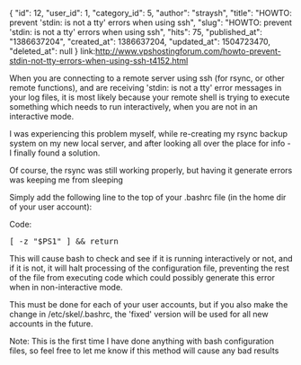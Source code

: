 {
    "id": 12,
    "user_id": 1,
    "category_id": 5,
    "author": "straysh",
    "title": "HOWTO: prevent 'stdin: is not a tty' errors when using ssh",
    "slug": "HOWTO: prevent 'stdin: is not a tty' errors when using ssh",
    "hits": 75,
    "published_at": "1386637204",
    "created_at": 1386637204,
    "updated_at": 1504723470,
    "deleted_at": null
}
link:<a href="http://www.vpshostingforum.com/howto-prevent-stdin-not-tty-errors-when-using-ssh-t4152.html">http://www.vpshostingforum.com/howto-prevent-stdin-not-tty-errors-when-using-ssh-t4152.html</a>
<p>
When you are connecting to a remote server using ssh (for rsync, or other remote functions), and are receiving 'stdin: is not a tty' error messages in your log files, it is most likely because your remote shell is trying to execute something which needs to run interactively, when you are not in an interactive mode.
</p>
<p>
I was experiencing this problem myself, while re-creating my rsync backup system on my new local server, and after looking all over the place for info - I finally found a solution.
</p>
<p>
Of course, the rsync was still working properly, but having it generate errors was keeping me from sleeping
</p>
<p>
Simply add the following line to the top of your .bashrc file (in the home dir of your user account):
</p>

Code:
<pre class="brush:bash">
[ -z "$PS1" ] && return
</pre>
<p>
This will cause bash to check and see if it is running interactively or not, and if it is not, it will halt processing of the configuration file, preventing the rest of the file from executing code which could possibly generate this error when in non-interactive mode.
</p>
<p>
This must be done for each of your user accounts, but if you also make the change in /etc/skel/.bashrc, the 'fixed' version will be used for all new accounts in the future.
</p>

Note: This is the first time I have done anything with bash configuration files, so feel free to let me know if this method will cause any bad results 